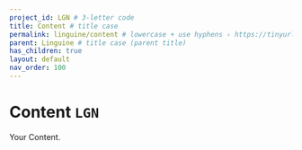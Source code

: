```yaml
---
project_id: LGN # 3-letter code
title: Content # title case
permalink: linguine/content # lowercase + use hyphens › https://tinyurl.com/27kmc4rb
parent: Linguine # title case (parent title)
has_children: true
layout: default
nav_order: 100
---
```



# Content `LGN`

Your Content.
